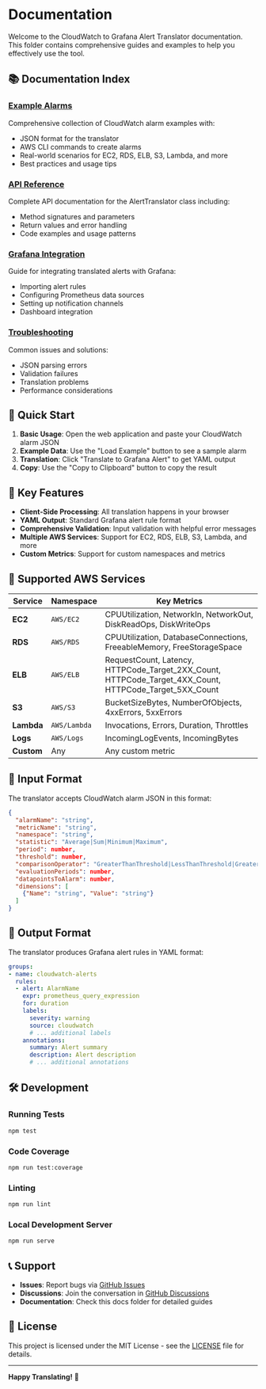 # Documentation

Welcome to the CloudWatch to Grafana Alert Translator documentation. This folder contains comprehensive guides and examples to help you effectively use the tool.

## 📚 Documentation Index

### [Example Alarms](./example-alarms.md)
Comprehensive collection of CloudWatch alarm examples with:
- JSON format for the translator
- AWS CLI commands to create alarms
- Real-world scenarios for EC2, RDS, ELB, S3, Lambda, and more
- Best practices and usage tips

### [API Reference](./api-reference.md)
Complete API documentation for the AlertTranslator class including:
- Method signatures and parameters
- Return values and error handling
- Code examples and usage patterns

### [Grafana Integration](./grafana-integration.md)
Guide for integrating translated alerts with Grafana:
- Importing alert rules
- Configuring Prometheus data sources
- Setting up notification channels
- Dashboard integration

### [Troubleshooting](./troubleshooting.md)
Common issues and solutions:
- JSON parsing errors
- Validation failures
- Translation problems
- Performance considerations

## 🚀 Quick Start

1. **Basic Usage**: Open the web application and paste your CloudWatch alarm JSON
2. **Example Data**: Use the "Load Example" button to see a sample alarm
3. **Translation**: Click "Translate to Grafana Alert" to get YAML output
4. **Copy**: Use the "Copy to Clipboard" button to copy the result

## 📖 Key Features

- **Client-Side Processing**: All translation happens in your browser
- **YAML Output**: Standard Grafana alert rule format
- **Comprehensive Validation**: Input validation with helpful error messages
- **Multiple AWS Services**: Support for EC2, RDS, ELB, S3, Lambda, and more
- **Custom Metrics**: Support for custom namespaces and metrics

## 🔧 Supported AWS Services

| Service | Namespace | Key Metrics |
|---------|-----------|-------------|
| **EC2** | `AWS/EC2` | CPUUtilization, NetworkIn, NetworkOut, DiskReadOps, DiskWriteOps |
| **RDS** | `AWS/RDS` | CPUUtilization, DatabaseConnections, FreeableMemory, FreeStorageSpace |
| **ELB** | `AWS/ELB` | RequestCount, Latency, HTTPCode_Target_2XX_Count, HTTPCode_Target_4XX_Count, HTTPCode_Target_5XX_Count |
| **S3** | `AWS/S3` | BucketSizeBytes, NumberOfObjects, 4xxErrors, 5xxErrors |
| **Lambda** | `AWS/Lambda` | Invocations, Errors, Duration, Throttles |
| **Logs** | `AWS/Logs` | IncomingLogEvents, IncomingBytes |
| **Custom** | Any | Any custom metric |

## 📝 Input Format

The translator accepts CloudWatch alarm JSON in this format:

```json
{
  "alarmName": "string",
  "metricName": "string", 
  "namespace": "string",
  "statistic": "Average|Sum|Minimum|Maximum",
  "period": number,
  "threshold": number,
  "comparisonOperator": "GreaterThanThreshold|LessThanThreshold|GreaterThanOrEqualToThreshold|LessThanOrEqualToThreshold",
  "evaluationPeriods": number,
  "datapointsToAlarm": number,
  "dimensions": [
    {"Name": "string", "Value": "string"}
  ]
}
```

## 🎯 Output Format

The translator produces Grafana alert rules in YAML format:

```yaml
groups:
- name: cloudwatch-alerts
  rules:
  - alert: AlarmName
    expr: prometheus_query_expression
    for: duration
    labels:
      severity: warning
      source: cloudwatch
      # ... additional labels
    annotations:
      summary: Alert summary
      description: Alert description
      # ... additional annotations
```

## 🛠️ Development

### Running Tests
```bash
npm test
```

### Code Coverage
```bash
npm run test:coverage
```

### Linting
```bash
npm run lint
```

### Local Development Server
```bash
npm run serve
```

## 📞 Support

- **Issues**: Report bugs via [GitHub Issues](https://github.com/yourusername/cloudwatch-alarm-grafana-alert/issues)
- **Discussions**: Join the conversation in [GitHub Discussions](https://github.com/yourusername/cloudwatch-alarm-grafana-alert/discussions)
- **Documentation**: Check this docs folder for detailed guides

## 📄 License

This project is licensed under the MIT License - see the [LICENSE](../LICENSE) file for details.

---

**Happy Translating!** 🎉

